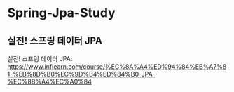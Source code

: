 # Spring-Jpa-Study

## 실전! 스프링 데이터 JPA
실전! 스프링 데이터 JPA: https://www.inflearn.com/course/%EC%8A%A4%ED%94%84%EB%A7%81-%EB%8D%B0%EC%9D%B4%ED%84%B0-JPA-%EC%8B%A4%EC%A0%84
